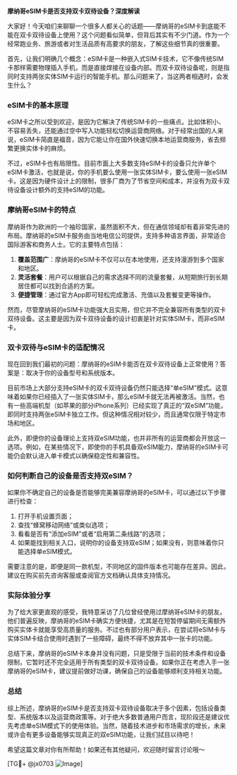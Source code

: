 **摩纳哥eSIM卡是否支持双卡双待设备？深度解读**

大家好！今天咱们来聊聊一个很多人都关心的话题——摩纳哥的eSIM卡到底能不能在双卡双待设备上使用？这个问题看似简单，但背后其实有不少门道。作为一个经常跑业务、旅游或者对生活品质有高要求的朋友，了解这些细节真的很重要。

首先，让我们明确几个概念：eSIM卡是一种嵌入式SIM卡技术，它不像传统SIM卡那样需要物理插入手机，而是直接焊接在设备内部。而双卡双待设备呢，则是指同时支持两张实体SIM卡运行的智能手机。那么问题来了，当这两者相遇时，会发生什么？

### eSIM卡的基本原理

eSIM卡之所以受到欢迎，是因为它解决了传统SIM卡的一些痛点。比如体积小、不容易丢失，还能通过空中写入功能轻松切换运营商网络。对于经常出国的人来说，eSIM卡简直是福音，因为它能让你在国外快速切换本地运营商服务，省去频繁更换实体卡的麻烦。

不过，eSIM卡也有局限性。目前市面上大多数支持eSIM卡的设备只允许单个eSIM卡激活，也就是说，你的手机要么使用一张实体SIM卡，要么使用一张eSIM卡。这是因为硬件设计上的限制，很多厂商为了节省空间和成本，并没有为双卡双待设备设计额外的支持eSIM的功能。

### 摩纳哥eSIM卡的特点

摩纳哥作为欧洲的一个袖珍国家，虽然面积不大，但在通信领域却有着非常先进的布局。摩纳哥的eSIM卡服务由当地电信公司提供，支持多种语言界面，非常适合国际游客和商务人士。它的主要特点包括：

1. **覆盖范围广**：摩纳哥的eSIM卡不仅可以在本地使用，还支持漫游到多个国家和地区。
2. **灵活套餐**：用户可以根据自己的需求选择不同的流量套餐，从短期旅行到长期居住都可以找到合适的方案。
3. **便捷管理**：通过官方App即可轻松完成激活、充值以及套餐变更等操作。

然而，尽管摩纳哥的eSIM卡功能强大且实用，但它并不完全兼容所有类型的双卡双待设备。这主要是因为双卡双待设备的设计初衷是针对实体SIM卡，而非eSIM卡。

### 双卡双待与eSIM卡的适配情况

现在回到我们最初的问题：摩纳哥的eSIM卡能否在双卡双待设备上正常使用？答案是：取决于你的设备型号和系统版本。

目前市场上大部分支持eSIM卡的双卡双待设备仍然只能选择“单eSIM”模式。这意味着如果你已经插入了一张实体SIM卡，那么eSIM卡就无法再被激活。当然，也有一些高端机型（如苹果的部分iPhone系列）已经实现了真正的“双eSIM”功能，即同时支持两张eSIM卡独立工作。但这种情况相对较少，而且通常仅限于特定市场和地区。

此外，即便你的设备理论上支持双eSIM功能，也并非所有的运营商都会开放这一选项。例如，在某些情况下，即使你的手机具备双eSIM能力，摩纳哥的eSIM卡可能仍会默认进入单卡模式以确保稳定性和兼容性。

### 如何判断自己的设备是否支持双eSIM？

如果你不确定自己的设备是否能够完美兼容摩纳哥的eSIM卡，可以通过以下步骤进行检查：

1. 打开手机设置页面；
2. 查找“蜂窝移动网络”或类似选项；
3. 看看是否有“添加eSIM”或者“启用第二条线路”的选项；
4. 如果能找到相关入口，说明你的设备支持双eSIM；如果没有，则意味着你只能选择单eSIM模式。

需要注意的是，即便是同一款机型，不同地区的固件版本也可能存在差异。因此，建议在购买前先咨询客服或查阅官方文档确认具体支持情况。

### 实际体验分享

为了给大家更直观的感受，我特意采访了几位曾经使用过摩纳哥eSIM卡的朋友。他们普遍反映，摩纳哥的eSIM卡确实方便快捷，尤其是在短暂停留期间无需额外购买实体卡就能享受高质量的服务。不过也有部分用户表示，在尝试将eSIM卡与实体SIM卡结合使用时遇到了一些障碍，最终不得不放弃其中一张卡的功能。

总结下来，摩纳哥的eSIM卡本身并没有问题，只是受限于当前的技术条件和设备限制，它暂时还不完全适用于所有类型的双卡双待设备。如果你正在考虑入手一张摩纳哥的eSIM卡，建议提前做好功课，确保自己的设备能够顺利支持相关功能。

### 总结

综上所述，摩纳哥的eSIM卡是否支持双卡双待设备取决于多个因素，包括设备类型、系统版本以及运营商政策等。对于绝大多数普通用户而言，现阶段还是建议优先考虑单eSIM模式下的使用体验。当然，随着技术进步和市场需求的增长，未来或许会有更多设备能够实现真正的双eSIM功能，让我们拭目以待吧！

希望这篇文章对你有所帮助！如果还有其他疑问，欢迎随时留言讨论哦～

[TG💪+ @jx0703 ![Image](https://github.com/user-attachments/assets/dbca1d08-cadb-493c-b0ec-ad6f7a83f270)]